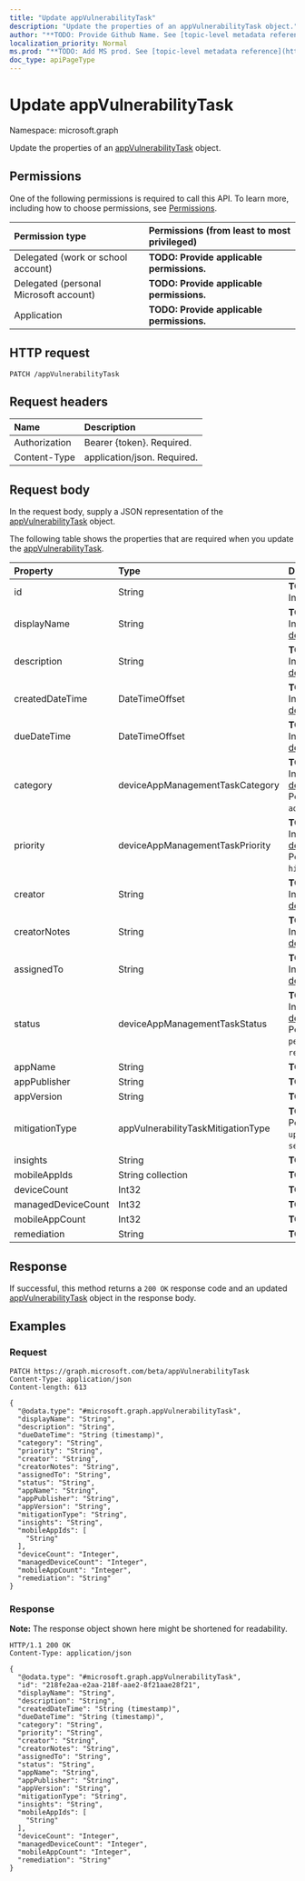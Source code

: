 ```yaml
---
title: "Update appVulnerabilityTask"
description: "Update the properties of an appVulnerabilityTask object."
author: "**TODO: Provide Github Name. See [topic-level metadata reference](https://msgo.azurewebsites.net/add/document/guidelines/metadata.html#topic-level-metadata)**"
localization_priority: Normal
ms.prod: "**TODO: Add MS prod. See [topic-level metadata reference](https://msgo.azurewebsites.net/add/document/guidelines/metadata.html#topic-level-metadata)**"
doc_type: apiPageType
---
```


# Update appVulnerabilityTask
Namespace: microsoft.graph

Update the properties of an [appVulnerabilityTask](../resources/intune-appvulnerabilitytask.md) object.

## Permissions
One of the following permissions is required to call this API. To learn more, including how to choose permissions, see [Permissions](/graph/permissions-reference).

|Permission type|Permissions (from least to most privileged)|
|:---|:---|
|Delegated (work or school account)|**TODO: Provide applicable permissions.**|
|Delegated (personal Microsoft account)|**TODO: Provide applicable permissions.**|
|Application|**TODO: Provide applicable permissions.**|

## HTTP request

<!-- {
  "blockType": "ignored"
}
-->
``` http
PATCH /appVulnerabilityTask
```

## Request headers
|Name|Description|
|:---|:---|
|Authorization|Bearer {token}. Required.|
|Content-Type|application/json. Required.|

## Request body
In the request body, supply a JSON representation of the [appVulnerabilityTask](../resources/intune-appvulnerabilitytask.md) object.

The following table shows the properties that are required when you update the [appVulnerabilityTask](../resources/intune-appvulnerabilitytask.md).

|Property|Type|Description|
|:---|:---|:---|
|id|String|**TODO: Add Description** Inherited from [entity](../resources/entity.md)|
|displayName|String|**TODO: Add Description** Inherited from [deviceAppManagementTask](../resources/intune-deviceappmanagementtask.md)|
|description|String|**TODO: Add Description** Inherited from [deviceAppManagementTask](../resources/intune-deviceappmanagementtask.md)|
|createdDateTime|DateTimeOffset|**TODO: Add Description** Inherited from [deviceAppManagementTask](../resources/intune-deviceappmanagementtask.md)|
|dueDateTime|DateTimeOffset|**TODO: Add Description** Inherited from [deviceAppManagementTask](../resources/intune-deviceappmanagementtask.md)|
|category|deviceAppManagementTaskCategory|**TODO: Add Description** Inherited from [deviceAppManagementTask](../resources/intune-deviceappmanagementtask.md). Possible values are: `unknown`, `advancedThreatProtection`.|
|priority|deviceAppManagementTaskPriority|**TODO: Add Description** Inherited from [deviceAppManagementTask](../resources/intune-deviceappmanagementtask.md). Possible values are: `none`, `high`, `low`.|
|creator|String|**TODO: Add Description** Inherited from [deviceAppManagementTask](../resources/intune-deviceappmanagementtask.md)|
|creatorNotes|String|**TODO: Add Description** Inherited from [deviceAppManagementTask](../resources/intune-deviceappmanagementtask.md)|
|assignedTo|String|**TODO: Add Description** Inherited from [deviceAppManagementTask](../resources/intune-deviceappmanagementtask.md)|
|status|deviceAppManagementTaskStatus|**TODO: Add Description** Inherited from [deviceAppManagementTask](../resources/intune-deviceappmanagementtask.md). Possible values are: `unknown`, `pending`, `active`, `completed`, `rejected`.|
|appName|String|**TODO: Add Description**|
|appPublisher|String|**TODO: Add Description**|
|appVersion|String|**TODO: Add Description**|
|mitigationType|appVulnerabilityTaskMitigationType|**TODO: Add Description**. Possible values are: `unknown`, `update`, `uninstall`, `securityConfiguration`.|
|insights|String|**TODO: Add Description**|
|mobileAppIds|String collection|**TODO: Add Description**|
|deviceCount|Int32|**TODO: Add Description**|
|managedDeviceCount|Int32|**TODO: Add Description**|
|mobileAppCount|Int32|**TODO: Add Description**|
|remediation|String|**TODO: Add Description**|



## Response

If successful, this method returns a `200 OK` response code and an updated [appVulnerabilityTask](../resources/intune-appvulnerabilitytask.md) object in the response body.

## Examples

### Request
<!-- {
  "blockType": "request",
  "name": "update_appvulnerabilitytask"
}
-->
``` http
PATCH https://graph.microsoft.com/beta/appVulnerabilityTask
Content-Type: application/json
Content-length: 613

{
  "@odata.type": "#microsoft.graph.appVulnerabilityTask",
  "displayName": "String",
  "description": "String",
  "dueDateTime": "String (timestamp)",
  "category": "String",
  "priority": "String",
  "creator": "String",
  "creatorNotes": "String",
  "assignedTo": "String",
  "status": "String",
  "appName": "String",
  "appPublisher": "String",
  "appVersion": "String",
  "mitigationType": "String",
  "insights": "String",
  "mobileAppIds": [
    "String"
  ],
  "deviceCount": "Integer",
  "managedDeviceCount": "Integer",
  "mobileAppCount": "Integer",
  "remediation": "String"
}
```


### Response
**Note:** The response object shown here might be shortened for readability.
<!-- {
  "blockType": "response",
  "truncated": true
}
-->
``` http
HTTP/1.1 200 OK
Content-Type: application/json

{
  "@odata.type": "#microsoft.graph.appVulnerabilityTask",
  "id": "218fe2aa-e2aa-218f-aae2-8f21aae28f21",
  "displayName": "String",
  "description": "String",
  "createdDateTime": "String (timestamp)",
  "dueDateTime": "String (timestamp)",
  "category": "String",
  "priority": "String",
  "creator": "String",
  "creatorNotes": "String",
  "assignedTo": "String",
  "status": "String",
  "appName": "String",
  "appPublisher": "String",
  "appVersion": "String",
  "mitigationType": "String",
  "insights": "String",
  "mobileAppIds": [
    "String"
  ],
  "deviceCount": "Integer",
  "managedDeviceCount": "Integer",
  "mobileAppCount": "Integer",
  "remediation": "String"
}
```

